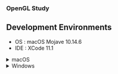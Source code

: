### OpenGL Study  

## Development Environments  
- OS : macOS Mojave 10.14.6     
- IDE : XCode 11.1  


<details>  
<summary> macOS </summary>
<div markdown="1"> 
  
## Setting  
### 0. Install Homebrew  
`$ /usr/bin/ruby -e "$(curl -fsSL https://raw.githubusercontent.com/Homebrew/install/master/install)"`

### 1. Install glfw, glew
`$ brew install glfw`    
`$ brew install glew`

### 2. XCode Project Setting
  - clone this repo, run XCode -> `File` -> `Open` -> Open `GL_Study.xcodeproj`  
     <img src="img/_1.png" width="500">  
  - Go `File` -> `Project Settings...` -> Build System : `Legacy Build System`  
     <img src="img/_2.png" width="500">  
  - `Signing & Capabilities` -> `Hardened Runtime`(if it exists) -> Click `x` icon  
     <img src="img/_3.png" width="500">  
  - `General` -> `Frameworks and Libraries` -> Click `+`  
     <img src="img/_4.png" width="500">  
  - Search `OpenGL`, add `OpenGL.framework'  
     <img src="img/_5.png" width="500">  
  - Click `+` -> `Add Other..` -> `Add Files...` -> `Shift + Command + G` -> Go to the folder `/usr/local/Cellar/`  
     <img src="img/_6.png" width="500">       <img src="img/_7.png" width="500">  
     
  - `glew` -> `(Your Version, ex: 2.1.0_1)` -> `lib` -> `libGLEW.2.1.0.dylib` 
     <img src="img/_8.png" width="500">  
  - `glfw` -> `(Your Version, ex: 3.3.2)` -> `lib` -> `libglfw.3.3.dylib` 
     <img src="img/_9.png" width="500">  
  
  - Go `Build Settings`  
  - Search `Header Search Path`, add both   
  `/usr/local/Cellar/glfw/(Your ver)3.3.2/include/`  
  `/usr/local/Cellar/glew/(Your ver)2.1.0_1/include/`  
     <img src="img/_10.png" width="500">  

### 3. locate shader source 
  - Products -> Right Click `GL_Study`(exec file) -> `Show in Finder`  
  - copy `shader.vert`, `shader.frag` to above exec directory  
    <img src="img/_11.png" width="500">  
  - Build & Run  
    <img src="img/_12.png" width="500">  
  
[**Reference**](https://blog.naver.com/ross1573/221460518505)  

</div>
</details>  


<details>  
<summary> Windows </summary>
<div markdown="1"> 

  - [OpenGL Setting for Windows](https://webnautes.tistory.com/1102)  
  
</div>
</details>  
